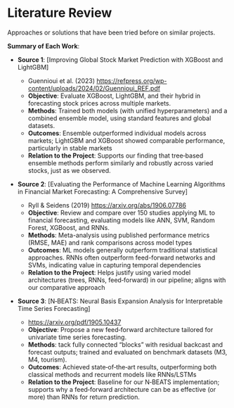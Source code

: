 # Literature Review

Approaches or solutions that have been tried before on similar projects.

**Summary of Each Work**:

- **Source 1**: [Improving Global Stock Market Prediction with XGBoost and LightGBM]

  - Guennioui et al. (2023) https://refpress.org/wp-content/uploads/2024/02/Guennioui_REF.pdf
  - **Objective**: Evaluate XGBoost, LightGBM, and their hybrid in forecasting stock prices across multiple markets.
  - **Methods**: Trained both models (with unified hyperparameters) and a combined ensemble model, using standard features and global datasets.
  - **Outcomes**: Ensemble outperformed individual models across markets; LightGBM and XGBoost showed comparable performance, particularly in stable markets
  - **Relation to the Project**: Supports our finding that tree‑based ensemble methods perform similarly and robustly across varied stocks, just as we observed.

- **Source 2**: [Evaluating the Performance of Machine Learning Algorithms in Financial Market Forecasting: A Comprehensive Survey]

  - Ryll & Seidens (2019)  https://arxiv.org/abs/1906.07786
  - **Objective**: Review and compare over 150 studies applying ML to financial forecasting, evaluating models like ANN, SVM, Random Forest, XGBoost, and RNNs.
  - **Methods**: Meta-analysis using published performance metrics (RMSE, MAE) and rank comparisons across model types
  - **Outcomes**: ML models generally outperform traditional statistical approaches. RNNs often outperform feed-forward networks and SVMs, indicating value in capturing temporal dependencies
  - **Relation to the Project**: Helps justify using varied model architectures (trees, RNNs, feed‑forward) in our pipeline; aligns with our comparative approach

- **Source 3**: [N‑BEATS: Neural Basis Expansion Analysis for Interpretable Time Series Forecasting]

  - https://arxiv.org/pdf/1905.10437
  - **Objective**: Propose a new feed‑forward architecture tailored for univariate time series forecasting.
  - **Methods**: tack fully connected “blocks” with residual backcast and forecast outputs; trained and evaluated on benchmark datasets (M3, M4, tourism).
  - **Outcomes**:  Achieved state‑of‑the‑art results, outperforming both classical methods and recurrent models like RNNs/LSTMs
  - **Relation to the Project**: Baseline for our N‑BEATS implementation; supports why a feed‑forward architecture can be as effective (or more) than RNNs for return prediction.
